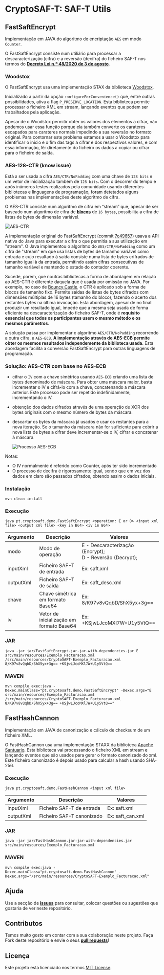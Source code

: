 # CryptoSAF-T: SAF-T Utils

## FastSaftEncrypt

Implementação em JAVA do algoritmo de encriptação `AES` em modo `Counter`.

O FastSaftEncrypt consiste num utiliário para processar a descaracterização (cifra) e a reversão (decifra) do ficheiro SAF-T nos termos do [**Decreto Lei n.º 48/2020 de 3 de agosto**](https://data.dre.pt/eli/dec-lei/48/2020/08/03/p/dre).

### Woodstox

O FastSaftEncrypt usa uma implementação STAX da biblioteca [Woodstox](https://github.com/FasterXML/woodstox).

Inicializado a partir da opção `configureForConvenience()` que, entre outras possibilidades, ativa a flag `P_PRESERVE_LOCATION`. Esta biblioteca permite processar o ficheiro XML em stream, lançando eventos que podem ser trabalhados pela aplicação.

Apesar de o Woodstox permitir obter os valores dos elementos a cifrar, não podemos usar essa função porque ela também converte os carateres escapados para carateres normais impedindo a sua reversão no formato original. Para contornar este problema estamos a usar o Woodstox para identificar o inicio e o fim das tags a cifrar e dos respectivos valores, e com essa informação, lêr diretamente do ficheiro os dados a copiar ou cifrar para o ficheiro de saída.

### AES-128-CTR (know issue)

Está a ser usada a cifra `AES/CTR/NoPadding` com uma chave de `128 bits` e um vetor de inicialização também de `128 bits`.
Com o decorrer do tempo e após inúmeros testes realizados pela comunidade usando diferentes bibliotecas e linguagens de programação, foram detetados alguns problemas nas implementações deste algoritmo de cifra.

O AES-CTR consiste num algoritmo de cifra em “stream” que, apesar de ser baseado num algoritmo de cifra de [**blocos**](https://en.wikipedia.org/wiki/Block_cipher_mode_of_operation#Counter_%28CTR%29) de `16 bytes`, possibilita a cifra de listas de bytes de dimensão variável.

![AES-CTR](https://user-images.githubusercontent.com/32396185/103531320-ffd71c00-4e80-11eb-8d0b-06cba6a95617.png)

A implementação original do FastSaftEncrypt (commit [7c49657](https://github.com/assoft-portugal/CryptoSAF-T-SAF-T-Utils/commit/7c4965715e0d8c041ad07bad2e77db82fd5cd9da)) usava a API nativa do Java para executar a cifra o que permitia a sua utilização em "stream". O Java implementou o algoritmo do `AES/CTR/NoPadding` como um cifra de "stream" em que usa listas de bytes de tamanho variável como entrada e cujo resultado à saída consiste numa lista de bytes crifrados de tamanho igual à da entrada, permitindo assim cifras consecutivas de tamanho variável e mantendo o estado do contador coerente.

Sucede, porém, que noutras bibliotecas a forma de abordagem em relação ao AES-CTR é diferente daquela que é usada por omissão no JAVA. Por exemplo, no caso de [Bouncy Castle](https://www.bouncycastle.org/), o CTR é aplicado sob a forma de blocos de tamanho fixo. Permite saídas de listas de bytes cifrados com dimensões múltiplas de 16 bytes (tamanho do bloco), fazendo o acerto dos restantes bytes na última invocação. Esta abordagem, apesar de no final produzir um resultado igual, impede que a mesma seja usada de forma eficiente na descaracterização do ficheiro SAF-T, onde é **requisito essencial que todos os participantes usem o mesmo método e os mesmos parâmetros**.

A solução passa por implementar o algoritmo `AES/CTR/NoPadding` recorrendo a outra cifra, a `AES-ECB`. **A implementação através de AES-ECB permite obter os mesmos resultados independemente da biblioteca usada.**
Esta abordagem facilita a conversão FastSaftEncrypt para outras linguagens de programação.

### Solução: AES-CTR com base no AES-ECB

- cifrar o `IV` com a chave simétrica usando `AES-ECB` criando uma lista de bytes denominado de máscara. Para obter uma máscara maior, basta incrementar o IV e cifrá-lo com a chave, concatenando a máscara anterior. Este processo pode ser repetido indefinidamente, incrementando o IV.
- obtenção dos dados cifrados através de uma operação de XOR dos bytes originais com o mesmo número de bytes da máscara.
- descartar os bytes da máscara já usados e usar os restantes para a nova iteração. Se o tamanho da máscara não for suficiente para cobrir a nova lista de bytes a cifrar deve incrementar-se o IV, cifrar e concatenar à máscara.

    ![Processo AES-ECB](https://user-images.githubusercontent.com/32396185/103531377-1d0bea80-4e81-11eb-94db-8cca88fd3df2.png)

Notas:

- O IV normalmente é referido como Counter, após ter sido incrementado
- O processo de decifra é rigorosamente igual, sendo que em vez dos dados em claro são passados cifrados, obtendo assim o dados iniciais.

### Instalação

`mvn clean install`

### Execução

`java pt.cryptosaft.demo.FastSaftEncrypt <operation: E or D> <input xml file> <output xml file> <key in B64> <iv in B64>`

| Argumento | Descrição | Valores|
| --- | --- | --- |
| modo | Modo de operação | E - Descaracterização (Encrypt);<br />D - Reversão (Decrypt);|
| inputXml | Ficheiro SAF-T de entrada | Ex: saft.xml|
| outputXml | Ficheiro SAF-T de saída | Ex: saft_desc.xml|
| chave | Chave simétrica em formato Base64 | Ex: 8/K97v8vQqbD/ShX5yx+3g==|
| iv | Vetor de inicialização em formato Base64 | Ex: +KSjwLJcoMXl7W+U1y5VtQ==|

### JAR

`java -jar jar/FastSaftEncrypt.jar-jar-with-dependencies.jar E src/main/resources/Exemplo_Facturacao.xml /src/main/resources/CryptoSAFT-Exemplo_Facturacao.xml 8/K97v8vQqbD/ShX5yx+3g== +KSjwLJcoMXl7W+U1y5VtQ==`

### MAVEN

`mvn compile exec:java -Dexec.mainClass="pt.cryptosaft.demo.FastSaftEncrypt" -Dexec.args="E src/main/resources/Exemplo_Facturacao.xml /src/main/resources/CryptoSAFT-Exemplo_Facturacao.xml 8/K97v8vQqbD/ShX5yx+3g== +KSjwLJcoMXl7W+U1y5VtQ=="`

## FastHashCannon

Implementação em JAVA de canonização e cálculo de checksum de um ficheiro XML. 

O FastHashCannon usa uma implementação STAXX da biblioteca [Apache Santuario](https://santuario.apache.org/). Esta biblioteca vai processando o ficheiro XML em stream e lançando eventos que são usados para gerar o formato canonizado do xml. Este ficheiro canonizado é depois usado para calcular a hash usando SHA-256.

### Execução

`java pt.cryptosaft.demo.FastHashCannon <input xml file>`

| Argumento | Descrição | Valores|
| --- | --- | --- |
| inputXml | Ficheiro SAF-T de entrada | Ex: saft.xml|
| outputXml | Ficheiro SAF-T canonizado | Ex: saft_can.xml|

### JAR

`java -jar jar/FastHashCannon.jar-jar-with-dependencies.jar src/main/resources/Exemplo_Facturacao.xml`

### MAVEN

`mvn compile exec:java -Dexec.mainClass="pt.cryptosaft.demo.FastHashCannon" -Dexec.args="/src/main/resources/CryptoSAFT-Exemplo_Facturacao.xml"`

## Ajuda

Use a secção de [**issues**](https://github.com/assoft-portugal/CryptoSAF-T-SAF-T-Utils/issues) para consultar, colocar questões ou sugestões que gostaria de ver neste repositório.

## Contributos

Temos muito gosto em contar com a sua colaboração neste projeto. Faça Fork deste repositório e envie o seus [**pull requests**](https://github.com/assoft-portugal/CryptoSAF-T-SAF-T-Utils/pulls)!

## Licença

Este projeto está licenciado nos termos [MIT License](https://github.com/assoft-portugal/CryptoSAF-T-SAF-T-Utils/blob/main/LICENSE).
